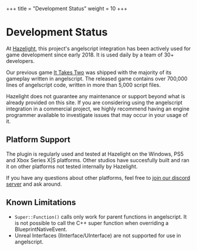 +++
title = "Development Status"
weight = 10
+++

# Development Status
At [Hazelight](http://hazelight.se), this project's angelscript integration
has been actively used for game development since early 2018. It is used daily by a
 team of 30+ developers.

Our previous game [It Takes Two](https://www.ea.com/games/it-takes-two) was shipped with the majority of its gameplay written in angelscript.
The released game contains over 700,000 lines of angelscript code, written in more than 5,000 script files.

Hazelight does not guarantee any maintenance or support beyond what
is already provided on this site. If you are considering using the
angelscript integration in a commercial project, we highly recommend
having an engine programmer available to investigate issues that may occur
in your usage of it.


## Platform Support
The plugin is regularly used and tested at Hazelight on the Windows, PS5 and Xbox Series X|S platforms.
Other studios have succesfully built and ran it on other platforms not tested internally by Hazelight.

If you have any questions about other platforms, feel free to [join our discord server](https://discord.gg/39wmC2) and ask around.


## Known Limitations
* `Super::Function()` calls only work for parent functions in angelscript. It is not possible to call the C++ super function when overriding a BlueprintNativeEvent.
* Unreal Interfaces (IInterface/UInterface) are not supported for use in angelscript.